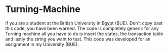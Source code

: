 # Turning-Machine
If you are a student at the British University in Egypt (BUE). Don't copy past this code, you have been warned. The code is completely generic for any Turning machine all you have to do is insert the states, the transaction table and lastly the string you want to test. This code was developed for an assignment in my University (BUE).
